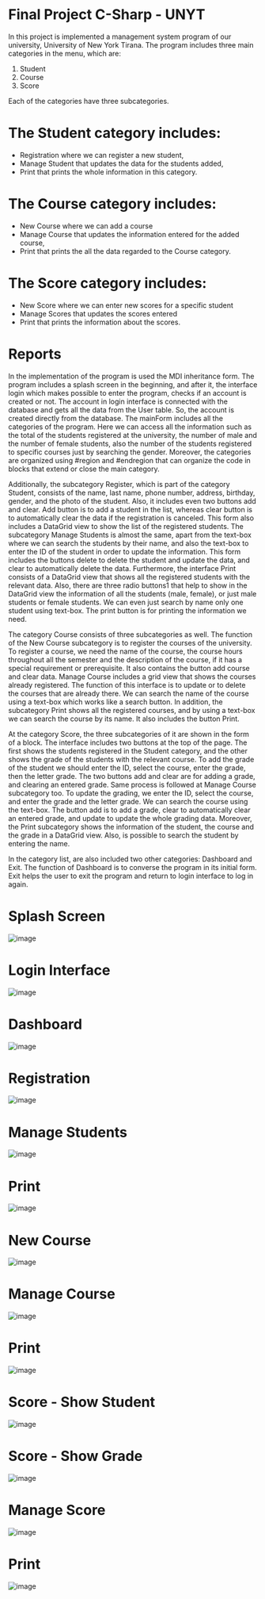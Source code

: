 # Final Project C-Sharp - UNYT

In this project is implemented a management system program of our university, University of New York Tirana. The program includes three main categories in the menu, which are: 
1. Student
2. Course 
3. Score

Each of the categories have three subcategories. 
# The Student category includes:
- Registration where we can register a new student, 
- Manage Student that updates the data for the students added,
- Print that prints the whole information in this category.  

#	The Course category includes:
- New Course where we can add a course 
- Manage Course that updates the information entered for the added course, 
- Print that prints the all the data regarded to the Course category. 

#	The Score category includes:
- New Score where we can enter new scores for a specific student
- Manage Scores that updates the scores entered
- Print that prints the information about the scores. 


# Reports

In the implementation of the program is used the MDI inheritance form. The program includes a splash screen in the beginning, and after it, the interface login which makes possible to enter the program, checks if an account is created or not. The account in login interface is connected with the database and gets all the data from the User table. So, the account is created directly from the database. 
The mainForm includes all the categories of the program. Here we can access all the information such as the total of the students registered at the university, the number of male and the number of female students, also the number of the students registered to specific courses just by searching the gender. Moreover, the categories are organized using #region and #endregion that can organize the code in blocks that extend or close the main category. 

Additionally, the subcategory Register, which is part of the category Student, consists of the name, last name, phone number, address, birthday, gender, and the photo of the student. Also, it includes even two buttons add and clear. Add button is to add a student in the list, whereas clear button is to automatically clear the data if the registration is canceled. This form also includes a DataGrid view to show the list of the registered students. The subcategory Manage Students is almost the same, apart from the text-box where we can search the students by their name, and also the text-box to enter the ID of the student in order to update the information. This form includes the buttons delete to delete the student and update the data, and clear to automatically delete the data. Furthermore, the interface Print consists of a DataGrid view that shows all the registered students with the relevant data. Also, there are three radio buttons1 that help to show in the DataGrid view the information of all the students (male, female), or just male students or female students. We can even just search by name only one student using text-box. The print button is for printing the information we need. 

The category Course consists of three subcategories as well. The function of the New Course subcategory is to register the courses of the university. To register a course, we need the name of the course, the course hours throughout all the semester and the description of the course, if it has a special requirement or prerequisite. It also contains the button add course and clear data. Manage Course includes a grid view that shows the courses already registered. The function of this interface is to update or to delete the courses that are already there. We can search the name of the course using a text-box which works like a search button. In addition, the subcategory Print shows all the registered courses, and by using a text-box we can search the course by its name. It also includes the button Print.  

At the category Score, the three subcategories of it are shown in the form of a block. The interface includes two buttons at the top of the page. The first shows the students registered in the Student category, and the other shows the grade of the students with the relevant course. To add the grade of the student we should enter the ID, select the course, enter the grade, then the letter grade. The two buttons add and clear are for adding a grade, and clearing an entered grade. Same process is followed at Manage Course subcategory too. To update the grading, we enter the ID, select the course, and enter the grade and the letter grade. We can search the course using the text-box. The button add is to add a grade, clear to automatically clear an entered grade, and update to update the whole grading data. Moreover, the Print subcategory shows the information of the student, the course and the grade in a DataGrid view. Also, is possible to search the student by entering the name. 

In the category list, are also included two other categories: Dashboard and Exit. The function of Dashboard is to converse the program in its initial form. Exit helps the user to exit the program and return to login interface to log in again.


# Splash Screen 

![image](https://user-images.githubusercontent.com/86987951/154170376-baf79e62-f828-4976-a933-b5024781929e.png)

# Login Interface 

![image](https://user-images.githubusercontent.com/86987951/154171387-bc55f0ec-2d05-42f9-b719-48434472dda6.png)

# Dashboard 

![image](https://user-images.githubusercontent.com/86987951/154171745-1e55ba42-1f19-43e4-9615-07a8271428fd.png)

# Registration

![image](https://user-images.githubusercontent.com/86987951/154171892-765ea39b-f319-4d92-861f-5ed89e2968c2.png)

# Manage Students 

![image](https://user-images.githubusercontent.com/86987951/154172193-46a4b26c-a07e-475a-bee5-b72ef4abe2a7.png)

# Print 

![image](https://user-images.githubusercontent.com/86987951/154172451-51a60e5e-5325-46fe-9e60-e60728a4572b.png)

# New Course 

![image](https://user-images.githubusercontent.com/86987951/154172591-e64d670d-87b4-4104-9fcc-cd8d479829c5.png)

# Manage Course

![image](https://user-images.githubusercontent.com/86987951/154172659-60ec1fe1-f701-404e-8c50-7e56851dfed2.png)

# Print 

![image](https://user-images.githubusercontent.com/86987951/154172812-270fb61b-d09d-4b7d-b782-b4286c20c6aa.png)

# Score - Show Student 

  ![image](https://user-images.githubusercontent.com/86987951/154172944-daf8291c-6b89-4652-9dab-9cbeb8418d13.png)
  
# Score - Show Grade  
  ![image](https://user-images.githubusercontent.com/86987951/154173181-bb01e8f4-3e20-4fef-9c7e-869c173780ff.png)

# Manage Score

![image](https://user-images.githubusercontent.com/86987951/154173367-278d0ec4-97c3-47f1-832f-cc21b66b2f46.png)

# Print

![image](https://user-images.githubusercontent.com/86987951/154173303-0038b5b9-06c0-4156-908e-69bb2d3a5bee.png)


